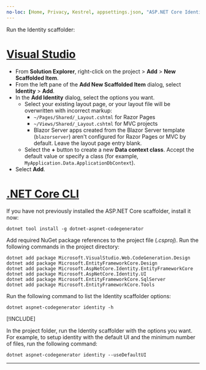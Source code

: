 ```yaml
---
no-loc: [Home, Privacy, Kestrel, appsettings.json, "ASP.NET Core Identity", cookie, Cookie, Blazor, "Blazor Server", "Blazor WebAssembly", "Identity", "Let's Encrypt", Razor, SignalR]
---
```

Run the Identity scaffolder:

# [Visual Studio](#tab/visual-studio)

* From **Solution Explorer**, right-click on the project > **Add** > **New Scaffolded Item**.
* From the left pane of the **Add New Scaffolded Item** dialog, select **Identity** > **Add**.
* In the **Add Identity** dialog, select the options you want.
  * Select your existing layout page, or your layout file will be overwritten with incorrect markup:
    * `~/Pages/Shared/_Layout.cshtml` for Razor Pages
    * `~/Views/Shared/_Layout.cshtml` for MVC projects
    * Blazor Server apps created from the Blazor Server template (`blazorserver`) aren't configured for Razor Pages or MVC by default. Leave the layout page entry blank.
  * Select the **+** button to create a new **Data context class**. Accept the default value or specify a class (for example, `MyApplication.Data.ApplicationDbContext`).
* Select **Add**.

# [.NET Core CLI](#tab/netcore-cli)

If you have not previously installed the ASP.NET Core scaffolder, install it now:

```dotnetcli
dotnet tool install -g dotnet-aspnet-codegenerator
```

Add required NuGet package references to the project file (*.csproj*). Run the following commands in the project directory:

```dotnetcli
dotnet add package Microsoft.VisualStudio.Web.CodeGeneration.Design
dotnet add package Microsoft.EntityFrameworkCore.Design
dotnet add package Microsoft.AspNetCore.Identity.EntityFrameworkCore
dotnet add package Microsoft.AspNetCore.Identity.UI
dotnet add package Microsoft.EntityFrameworkCore.SqlServer
dotnet add package Microsoft.EntityFrameworkCore.Tools
```

Run the following command to list the Identity scaffolder options:

```dotnetcli
dotnet aspnet-codegenerator identity -h
```

[!INCLUDE[](~/includes/scaffoldTFM.md)]

In the project folder, run the Identity scaffolder with the options you want. For example, to setup identity with the default UI and the minimum number of files, run the following command:

```dotnetcli
dotnet aspnet-codegenerator identity --useDefaultUI
```

---
